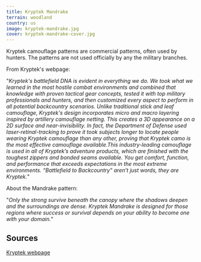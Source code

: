 ```yaml
---
title: Kryptek Mandrake
terrain: woodland
country: us
image: kryptek-mandrake.jpg
cover: kryptek-mandrake-cover.jpg
---
```

Kryptek camouflage patterns are commercial patterns, often used by hunters. The patterns are not used officially by any the military branches.

From Kryptek's webpage:

"*Kryptek's battlefield DNA is evident in everything we do. We took what we learned in the most hostile combat environments and combined that knowledge with proven tactical gear concepts, tested it with top military professionals and hunters, and then customized every aspect to perform in all potential backcountry scenarios. Unlike traditional stick and leaf camouflage, Kryptek's design incorporates micro and macro layering inspired by artillery camouflage netting. This creates a 3D appearance on a 2D surface and near-invisibility. In fact, the Department of Defense used laser-retinal-tracking to prove it took subjects longer to locate people wearing Kryptek camouflage than any other, proving that Kryptek camo is the most effective camouflage available.This industry-leading camouflage is used in all of Kryptek’s adventure products, which are finished with the toughest zippers and bonded seams available. You get comfort, function, and performance that exceeds expectations in the most extreme environments. “Battlefield to Backcountry” aren’t just words, they are Kryptek.*"

About the Mandrake pattern:

"*Only the strong survive beneath the canopy where the shadows deepen and the surroundings are dense. Kryptek Mandrake is designed for those regions where success or survival depends on your ability to become one with your domain.*"

Sources
-------
[Kryptek webpage](https://kryptek.com/kryptek-camo-patterns)
